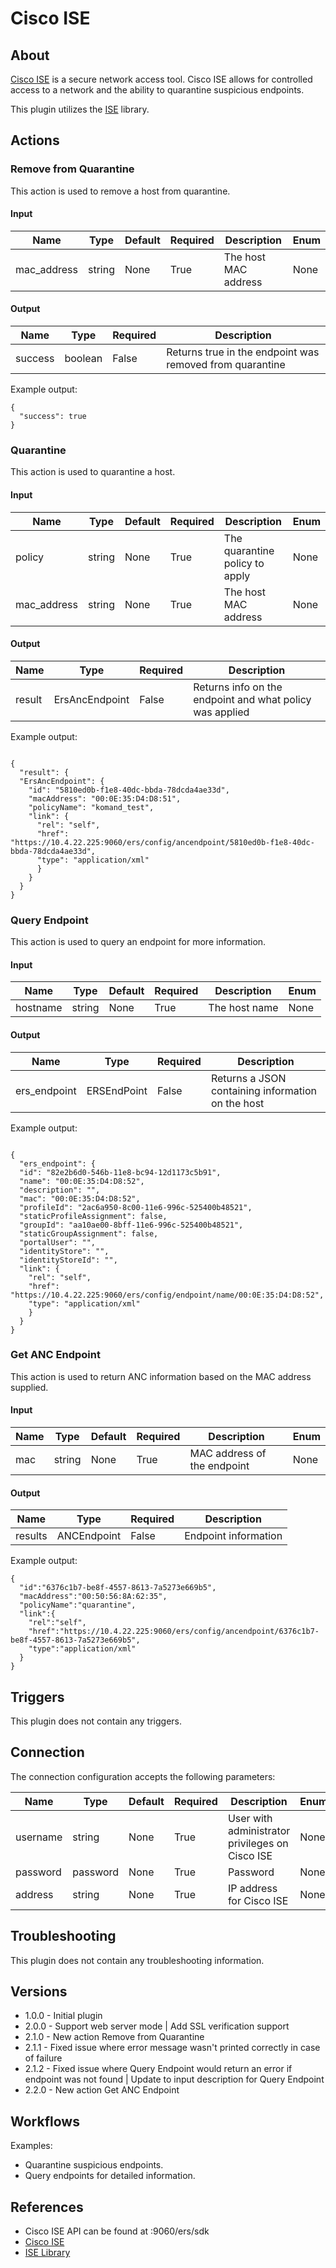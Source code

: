 
# Cisco ISE

## About

[Cisco ISE](https://www.cisco.com/c/en/us/products/security/identity-services-engine/index.html) is a secure network access tool.
Cisco ISE allows for controlled access to a network and the ability to quarantine suspicious endpoints.

This plugin utilizes the [ISE](https://github.com/bobthebutcher/ise) library.

## Actions

### Remove from Quarantine

This action is used to remove a host from quarantine.

#### Input

|Name|Type|Default|Required|Description|Enum|
|----|----|-------|--------|-----------|----|
|mac_address|string|None|True|The host MAC address|None|

#### Output

|Name|Type|Required|Description|
|----|----|--------|-----------|
|success|boolean|False|Returns true in the endpoint was removed from quarantine|

Example output:

```
{
  "success": true
}
```

### Quarantine

This action is used to quarantine a host.

#### Input

|Name|Type|Default|Required|Description|Enum|
|----|----|-------|--------|-----------|----|
|policy|string|None|True|The quarantine policy to apply|None|
|mac_address|string|None|True|The host MAC address|None|

#### Output

|Name|Type|Required|Description|
|----|----|--------|-----------|
|result|ErsAncEndpoint|False|Returns info on the endpoint and what policy was applied|

Example output:

```

{
  "result": {
  "ErsAncEndpoint": {
    "id": "5810ed0b-f1e8-40dc-bbda-78dcda4ae33d",
    "macAddress": "00:0E:35:D4:D8:51",
    "policyName": "komand_test",
    "link": {
      "rel": "self",
      "href": "https://10.4.22.225:9060/ers/config/ancendpoint/5810ed0b-f1e8-40dc-bbda-78dcda4ae33d",
      "type": "application/xml"
      }
    }
  }
}

```

### Query Endpoint

This action is used to query an endpoint for more information.

#### Input

|Name|Type|Default|Required|Description|Enum|
|----|----|-------|--------|-----------|----|
|hostname|string|None|True|The host name|None|

#### Output

|Name|Type|Required|Description|
|----|----|--------|-----------|
|ers_endpoint|ERSEndPoint|False|Returns a JSON containing information on the host|

Example output:

```

{
  "ers_endpoint": {
  "id": "82e2b6d0-546b-11e8-bc94-12d1173c5b91",
  "name": "00:0E:35:D4:D8:52",
  "description": "",
  "mac": "00:0E:35:D4:D8:52",
  "profileId": "2ac6a950-8c00-11e6-996c-525400b48521",
  "staticProfileAssignment": false,
  "groupId": "aa10ae00-8bff-11e6-996c-525400b48521",
  "staticGroupAssignment": false,
  "portalUser": "",
  "identityStore": "",
  "identityStoreId": "",
  "link": {
    "rel": "self",
    "href": "https://10.4.22.225:9060/ers/config/endpoint/name/00:0E:35:D4:D8:52",
    "type": "application/xml"
    }
  }
}

```

### Get ANC Endpoint

This action is used to return ANC information based on the MAC address supplied.

#### Input

|Name|Type|Default|Required|Description|Enum|
|----|----|-------|--------|-----------|----|
|mac|string|None|True|MAC address of the endpoint|None|

#### Output

|Name|Type|Required|Description|
|----|----|--------|-----------|
|results|ANCEndpoint|False|Endpoint information|

Example output:

```
{
  "id":"6376c1b7-be8f-4557-8613-7a5273e669b5",
  "macAddress":"00:50:56:8A:62:35",
  "policyName":"quarantine",
  "link":{
    "rel":"self",
    "href":"https://10.4.22.225:9060/ers/config/ancendpoint/6376c1b7-be8f-4557-8613-7a5273e669b5",
    "type":"application/xml"
  }
}
```


## Triggers

This plugin does not contain any triggers.

## Connection

The connection configuration accepts the following parameters:

|Name|Type|Default|Required|Description|Enum|
|----|----|-------|--------|-----------|----|
|username|string|None|True|User with administrator privileges on Cisco ISE|None|
|password|password|None|True|Password|None|
|address|string|None|True|IP address for Cisco ISE|None|

## Troubleshooting

This plugin does not contain any troubleshooting information.

## Versions

* 1.0.0 - Initial plugin
* 2.0.0 - Support web server mode | Add SSL verification support
* 2.1.0 - New action Remove from Quarantine
* 2.1.1 - Fixed issue where error message wasn't printed correctly in case of failure
* 2.1.2 - Fixed issue where Query Endpoint would return an error if endpoint was not found | Update to input description for Query Endpoint
* 2.2.0 - New action Get ANC Endpoint

## Workflows

Examples:

* Quarantine suspicious endpoints.
* Query endpoints for detailed information.

## References

* Cisco ISE API can be found at <your Cisco ISE server address>:9060/ers/sdk
* [Cisco ISE](https://www.cisco.com/c/en/us/products/security/identity-services-engine/index.html)
* [ISE Library](https://github.com/bobthebutcher/ise)
